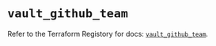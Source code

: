 # `vault_github_team`

Refer to the Terraform Registory for docs: [`vault_github_team`](https://registry.terraform.io/providers/hashicorp/vault/3.22.0/docs/resources/github_team).

